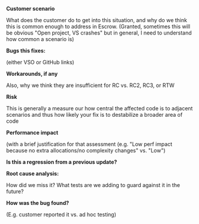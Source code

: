 **Customer scenario**

What does the customer do to get into this situation, and why do we think this
is common enough to address in Escrow.  (Granted, sometimes this will be
obvious "Open project, VS crashes" but in general, I need to understand how
common a scenario is)

**Bugs this fixes:** 

(either VSO or GitHub links)

**Workarounds, if any**

Also, why we think they are insufficient for RC vs. RC2, RC3, or RTW

**Risk**

This is generally a measure our how central the affected code is to adjacent
scenarios and thus how likely your fix is to destabilize a broader area of code

**Performance impact**

(with a brief justification for that assessment (e.g. "Low perf impact because no extra allocations/no complexity changes" vs. "Low")

**Is this a regression from a previous update?**

**Root cause analysis:**

How did we miss it?  What tests are we adding to guard against it in the future?

**How was the bug found?**

(E.g. customer reported it vs. ad hoc testing)
